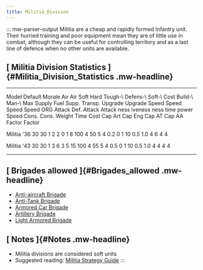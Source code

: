```yaml
---
title: Militia_Division
---
```


::: mw-parser-output
Militia are a cheap and rapidly formed Infantry unit. Their hurried
training and poor equipment mean they are of little use in combat,
although they can be useful for controlling territory and as a last line
of defence when no other units are available.

## [ Militia Division Statistics ]{#Militia_Division_Statistics .mw-headline}

---

Model Default Morale Air Air Soft Hard Tough-\ Defens-\ Soft-\ Cost Build-\ Man-\ Max Supply Fuel Supp. Transp. Upgrade Upgrade Speed Speed Speed Speed
ORG Attack Def. Attack Attack ness iveness ness time power Speed Cons. Cons. Weight Time Cost Cap Art Cap Eng Cap AT Cap AA
Factor Factor

Militia \'36 30 30 1 2 2 0 1 8 100 4 50 5 4 0.2 0 1 10 0.5 1.0 4 6 4 4

Militia \'43 30 30 1 3 6 3 5 15 100 4 55 5 4 0.5 0 1 10 0.5 1.0 4 4 4 4

---

## [ Brigades allowed ]{#Brigades_allowed .mw-headline}

- [Anti-aircraft
  Brigade](/wiki/Anti-aircraft_Brigade "Anti-aircraft Brigade")
- [Anti-Tank Brigade](/wiki/Anti-Tank_Brigade "Anti-Tank Brigade")
- [Armored Car
  Brigade](/wiki/Armored_Car_Brigade "Armored Car Brigade")
- [Artillery Brigade](/wiki/Artillery_Brigade "Artillery Brigade")
- [Light Armored
  Brigade](/wiki/Light_Armored_Brigade "Light Armored Brigade")

## [ Notes ]{#Notes .mw-headline}

- Militia divisions are considered soft units
- Suggested reading: [Militia Strategy
  Guide](/wiki/Militia_Strategy_Guide "Militia Strategy Guide")
  :::
